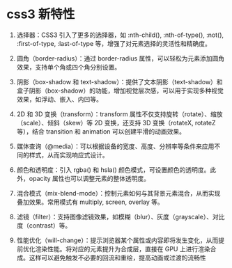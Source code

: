 # css3 新特性

1. 选择器：CSS3 引入了更多的选择器，如 :nth-child(), :nth-of-type(), :not(), :first-of-type, :last-of-type 等，增强了对元素选择的灵活性和精确度。

2. 圆角（border-radius）：通过 border-radius 属性，可以轻松为元素添加圆角效果，支持单个角或四个角分别设置。

3. 阴影（box-shadow 和 text-shadow）：提供了文本阴影（text-shadow）和盒子阴影（box-shadow）的功能，增加视觉层次感，可以用于实现多种视觉效果，如浮动、嵌入、内凹等。

4. 2D 和 3D 变换（transform）：transform 属性不仅支持旋转（rotate）、缩放（scale）、倾斜（skew）等 2D 变换，还支持 3D 变换（rotateX, rotateZ 等），结合 transition 和 animation 可以创建平滑的动画效果。

5. 媒体查询（@media）：可以根据设备的宽度、高度、分辨率等条件来应用不同的样式，从而实现响应式设计。

6. 颜色和透明度：引入 rgba() 和 hsla() 颜色模式，可设置颜色的透明度。此外，opacity 属性也可以调整元素的整体透明度。

7. 混合模式（mix-blend-mode）：控制元素如何与其背景元素混合，从而实现叠加效果。常用模式有 multiply, screen, overlay 等。

8. 滤镜（filter）：支持图像滤镜效果，如模糊（blur）、灰度（grayscale）、对比度（contrast）等。

9. 性能优化（will-change）：提示浏览器某个属性或内容即将发生变化，从而提前优化渲染性能。将对应的元素提升为合成层，直接在 GPU 上进行渲染合成。这样可以避免触发不必要的回流和重绘，提高动画或过渡的流畅性
